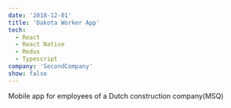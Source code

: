 ```yaml
---
date: '2018-12-01'
title: 'Dakota Worker App'
tech:
  - React
  - React Native
  - Redux
  - Typescript
company: 'SecondCompany'
show: false
---
```


Mobile app for employees of a Dutch construction company(MSQ)
